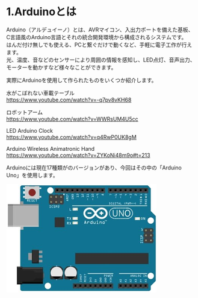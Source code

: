 # 1.Arduinoとは

Arduino（アルデュイーノ）とは、AVRマイコン、入出力ポートを備えた基板、C言語風のArduino言語とそれの統合開発環境から構成されるシステムです。
<br>
はんだ付け無しでも使える、PCと繋ぐだけで動くなど、手軽に電子工作が行えます。
<br>
光、温度、音などのセンサーにより周囲の情報を感知し、LED点灯、音声出力、モーターを動かすなど様々なことができます。

実際にArduinoを使用して作られたものをいくつか紹介します。


水がこぼれない車載テーブル
<br>
https://www.youtube.com/watch?v=-q7pv8vKH68

ロボットアーム
<br>
https://www.youtube.com/watch?v=WWRsUM4U5cc

LED Arduino Clock
<br>
https://www.youtube.com/watch?v=q4RwP0UK8gM

Arduino Wireless Animatronic Hand
<br>
https://www.youtube.com/watch?v=ZYKoNi48m9o#t=213

Arduinoには現在17種類がのバージョンがあり、今回はその中の「Arduino　Uno」を使用します。

![](ArduinoUno.jpg)
